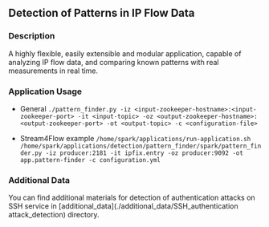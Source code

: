 ## Detection of Patterns in IP Flow Data

### Description
A highly flexible, easily extensible and modular application, capable of analyzing IP flow data, and comparing known patterns with real measurements in real time.


### Application Usage

- General 
`./pattern_finder.py -iz <input-zookeeper-hostname>:<input-zookeeper-port> -it <input-topic> -oz <output-zookeeper-hostname>:<output-zookeeper-port> -ot <output-topic> -c <configuration-file>`

- Stream4Flow example
`/home/spark/applications/run-application.sh  /home/spark/applications/detection/pattern_finder/spark/pattern_finder.py -iz producer:2181 -it ipfix.entry -oz producer:9092
      -ot app.pattern-finder -c configuration.yml`


### Additional Data

You can find additional materials for detection of authentication attacks on SSH service in [additional_data](./additional_data/SSH_authentication attack_detection) directory.
